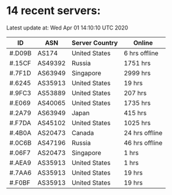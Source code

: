 # 14 recent servers:

Latest update at: Wed Apr 01 14:10:10 UTC 2020

| ID | ASN | Server Country | Online |
| -- | --- | -------------- | ------ |
| #.D09B | AS174 | United States | 6 hrs offline |
| #.15CF | AS49392 | Russia | 1751 hrs |
| #.7F1D | AS63949 | Singapore | 2999 hrs |
| #.6245 | AS35913 | United States | 19 hrs |
| #.9FC3 | AS53889 | United States | 207 hrs |
| #.E069 | AS40065 | United States | 1735 hrs |
| #.2A79 | AS63949 | Japan | 415 hrs |
| #.F7DA | AS45102 | United States | 1025 hrs |
| #.4B0A | AS20473 | Canada | 24 hrs offline |
| #.0C6B | AS47196 | Russia | 46 hrs offline |
| #.06F7 | AS20473 | Singapore | 1 hrs |
| #.AEA9 | AS35913 | United States | 1 hrs |
| #.7AA6 | AS35913 | United States | 19 hrs |
| #.F0BF | AS35913 | United States | 19 hrs |

